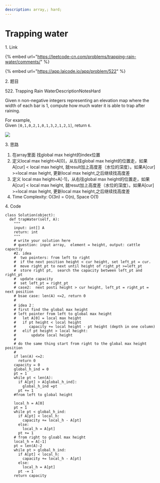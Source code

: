 ```yaml
---
description: array,; hard;
---
```


# Trapping water

1\. Link

{% embed url="https://leetcode-cn.com/problems/trapping-rain-water/comments/" %}

{% embed url="https://app.laicode.io/app/problem/522" %}



2\.  题目

522\. Trapping Rain WaterDescriptionNotesHard

Given n non-negative integers representing an elevation map where the width of each bar is 1, compute how much water it is able to trap after raining.

For example, \
Given `[0,1,0,2,1,0,1,3,2,1,2,1]`, return `6`.

![](https://leetcode.com/static/images/problemset/rainwatertrap.png)

3\. 思路

1. 在array里面 找global max height的index位置&#x20;
2. 定义local max height=A\[0]，从左往global max height的位置走，如果A\[cur] < local max height, 就result加上高度差（水位的深度）。如果A\[cur] >=local max height, 更新local max height,之后继续找高度差
3. 定义 local max height=A\[-1]，从右往global max height的位置走，如果A\[cur] < local max height, 就resut加上高度差（水位的深度）。如果A\[cur] >=local max height, 更新local max height,之后继续找高度差
4. Time Complexity: O(3n) = O(n), Space O(1)

4\. Code

```
class Solution(object):
  def trapWater(self, A):
    """
    input: int[] A
    return: int
    """
    # write your solution here
    # question: input array,  element = height, output: cattle capactiy
    #2. idea
    #  two pointers: from left to right
    #  if the next position height < cur height, set left_pt = cur.
    #  move right_pt to next until height of right_pt >=left_pt
    #  store right pt,  search the capacity between left_pt and right_pt 
    #  update capacity
    #  set left_pt = right_pt
    # case2:  next posti height > cur height, left_pt = right_pt = next position
    # bsae case: len(A) <=2, return 0
    #
    # idea 2： 
    # first find the global max height
    # left pointer from left to global max height
    #   let A[0] = local max height
    #   if pt height < local height
    #      capacity += local height - pt height (depth in one column)
    #   elif pt height > local height:
    #       update local height
    #
    # do the same thing start from right to the global max height position
    #
    if len(A) <=2:
      return 0
    capacity = 0
    global_h_ind = 0
    pt = 1
    while pt < len(A):
      if A[pt] > A[global_h_ind]:
        global_h_ind =pt
      pt += 1
    #from left to global height
    
    local_h = A[0]
    pt = 1
    while pt < global_h_ind:
      if A[pt] < local_h:
        capacity += local_h - A[pt]
      else:
        local_h = A[pt]
      pt += 1
    # from right to gloabl max height
    local_h = A[-1]
    pt = len(A)-2
    while pt > global_h_ind:
      if A[pt] < local_h:
        capacity += local_h - A[pt]
      else:
        local_h = A[pt]
      pt -= 1
    return capacity



    
```

